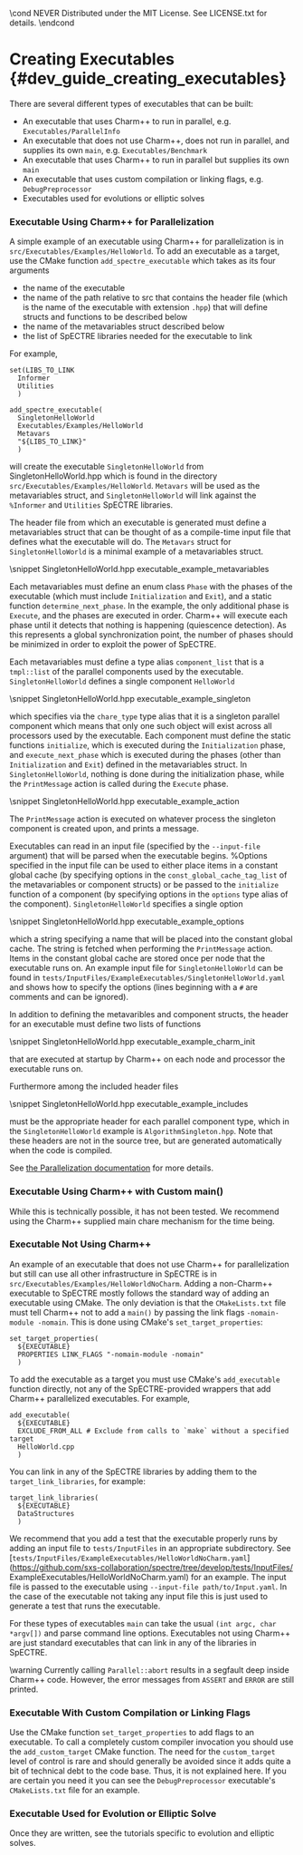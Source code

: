 \cond NEVER
Distributed under the MIT License.
See LICENSE.txt for details.
\endcond
# Creating Executables {#dev_guide_creating_executables}

There are several different types of executables that can be built:
- An executable that uses Charm++ to run in parallel,
  e.g. `Executables/ParallelInfo`
- An executable that does not use Charm++, does not run in parallel, and
  supplies its own `main`, e.g. `Executables/Benchmark`
- An executable that uses Charm++ to run in parallel but supplies its own `main`
- An executable that uses custom compilation or linking flags,
  e.g. `DebugPreprocessor`
- Executables used for evolutions or elliptic solves

### Executable Using Charm++ for Parallelization

A simple example of an executable using Charm++ for parallelization is in
`src/Executables/Examples/HelloWorld`. To add an executable as a target, use
the CMake function `add_spectre_executable` which takes as its four arguments
- the name of the executable
- the name of the path relative to src that contains the header file (which is
  the name of the executable with extension `.hpp`) that will define structs and
  functions to be described below
- the name of the metavariables struct described below
- the list of SpECTRE libraries needed for the executable to link

For example,

```
set(LIBS_TO_LINK
  Informer
  Utilities
  )

add_spectre_executable(
  SingletonHelloWorld
  Executables/Examples/HelloWorld
  Metavars
  "${LIBS_TO_LINK}"
  )
```
will create the executable `SingletonHelloWorld` from
SingletonHelloWorld.hpp which is found in the directory
`src/Executables/Examples/HelloWorld`.  `Metavars` will be used as the
metavariables struct, and `SingletonHelloWorld` will link against the `%Informer`
and `Utilities` SpECTRE libraries.

The header file from which an executable is generated must define a metavariables
struct that can be thought of as a compile-time input file that defines what the
executable will do.  The `Metavars` struct for `SingletonHelloWorld` is a
minimal example of a metavariables struct.

\snippet SingletonHelloWorld.hpp executable_example_metavariables

Each metavariables must define an enum class `Phase` with the phases of the
executable (which must include `Initialization` and `Exit`), and a static
function `determine_next_phase`.  In the example, the only additional phase is
`Execute`, and the phases are executed in order.  Charm++ will execute each phase
until it detects that nothing is happening (quiescence detection).  As this
represents a global synchronization point, the number of phases should be
minimized in order to exploit the power of SpECTRE.

Each metavariables must define a type alias `component_list` that is a
`tmpl::list` of the parallel components used by the executable.
`SingletonHelloWorld` defines a single component `HelloWorld`

\snippet SingletonHelloWorld.hpp executable_example_singleton

which specifies via the `chare_type` type alias that it is a singleton parallel
component which means that only one such object will exist across all processors
used by the executable.  Each component must define the static functions
`initialize`, which is executed during the `Initialization` phase, and
`execute_next_phase` which is executed during the phases (other than
`Initialization` and `Exit`) defined in the metavariables struct.  In
`SingletonHelloWorld`, nothing is done during the initialization phase, while the
`PrintMessage` action is called during the `Execute` phase.

\snippet  SingletonHelloWorld.hpp executable_example_action

The `PrintMessage` action is executed on whatever process the singleton component
is created upon, and prints a message.

Executables can read in an input file (specified by the `--input-file` argument)
that will be parsed when the executable begins.  %Options specified in the input
file can be used to either place items in a constant global cache (by specifying
options in the `const_global_cache_tag_list` of the metavariables or component
structs) or be passed to the `initialize` function of a component (by specifying
options in the `options` type alias of the component).  `SingletonHelloWorld`
specifies a single option

\snippet SingletonHelloWorld.hpp executable_example_options

which a string specifying a name that will be placed into the constant global
cache.  The string is fetched when performing the `PrintMessage` action. Items
in the constant global cache are stored once per node that the executable runs
on. An example input file for `SingletonHelloWorld` can be found in
`tests/InputFiles/ExampleExecutables/SingletonHelloWorld.yaml` and shows how to
specify the options (lines beginning with a `#` are comments and can be
ignored).

In addition to defining the metavaribles and component structs, the header for an
executable must define two lists of functions

\snippet  SingletonHelloWorld.hpp executable_example_charm_init

that are executed at startup by Charm++ on each node and processor the
executable runs on.

Furthermore among the included header files

\snippet  SingletonHelloWorld.hpp executable_example_includes

must be the appropriate header for each parallel component type, which in the
`SingletonHelloWorld` example is `AlgorithmSingleton.hpp`.  Note that
these headers are not in the source tree, but are generated automatically when
the code is compiled.

See [the Parallelization documentation](group__ParallelGroup.html#details)
for more details.

### Executable Using Charm++ with Custom main()

While this is technically possible, it has not been tested. We recommend using
the Charm++ supplied main chare mechanism for the time being.

### Executable Not Using Charm++

An example of an executable that does not use Charm++ for parallelization but
still can use all other infrastructure in SpECTRE is in
`src/Executables/Examples/HelloWorldNoCharm`. Adding a non-Charm++ executable to
SpECTRE mostly follows the standard way of adding an executable using CMake. The
only deviation is that the `CMakeLists.txt` file must tell Charm++ not to add a
`main()` by passing the link flags `-nomain-module -nomain`. This is done using
CMake's `set_target_properties`:

```
set_target_properties(
  ${EXECUTABLE}
  PROPERTIES LINK_FLAGS "-nomain-module -nomain"
  )
```

To add the executable as a target you must use CMake's `add_executable` function
directly, not any of the SpECTRE-provided wrappers that add Charm++ parallelized
executables. For example,

```
add_executable(
  ${EXECUTABLE}
  EXCLUDE_FROM_ALL # Exclude from calls to `make` without a specified target
  HelloWorld.cpp
  )
```

You can link in any of the SpECTRE libraries by adding them to the
`target_link_libraries`, for example:

```
target_link_libraries(
  ${EXECUTABLE}
  DataStructures
  )
```

We recommend that you add a test that the executable properly runs by adding an
input file to `tests/InputFiles` in an appropriate subdirectory. See
[`tests/InputFiles/ExampleExecutables/HelloWorldNoCharm.yaml`]
(https://github.com/sxs-collaboration/spectre/tree/develop/tests/InputFiles/
ExampleExecutables/HelloWorldNoCharm.yaml)
for an example.
The input file is passed to the executable using `--input-file
path/to/Input.yaml`. In the case of the executable not taking any input file
this is just used to generate a test that runs the executable.

For these types of executables `main` can take the usual `(int argc, char
*argv[])` and parse command line options. Executables not using Charm++ are just
standard executables that can link in any of the libraries in SpECTRE.

\warning
Currently calling `Parallel::abort` results in a segfault deep inside Charm++
code. However, the error messages from `ASSERT` and `ERROR` are still printed.

### Executable With Custom Compilation or Linking Flags

Use the CMake function `set_target_properties` to add flags to an executable. To
call a completely custom compiler invocation you should use the
`add_custom_target` CMake function. The need for the `custom_target` level of
control is rare and should generally be avoided since it adds quite a bit of
technical debt to the code base. Thus, it is not explained here. If you are
certain you need it you can see the `DebugPreprocessor` executable's
`CMakeLists.txt` file for an example.

### Executable Used for Evolution or Elliptic Solve

Once they are written, see the tutorials specific to evolution and elliptic
solves.
